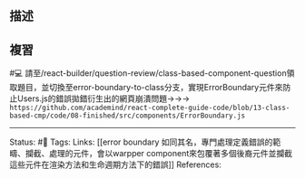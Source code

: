 
## 描述

## 複習
#💻 請至/react-builder/question-review/class-based-component-question領取題目，並切換至error-boundary-to-class分支，實現ErrorBoundary元件來防止Users.js的錯誤拋錯衍生出的網頁崩潰問題->->-> `https://github.com/academind/react-complete-guide-code/blob/13-class-based-cmp/code/08-finished/src/components/ErrorBoundary.js`
<!--SR:!2023-09-07,204,250-->


---
Status:  #🌱 
Tags:
Links: 
[[error boundary 如同其名，專門處理定義錯誤的範疇、攔截、處理的元件，會以warpper component來包覆著多個後裔元件並攔截這些元件在渲染方法和生命週期方法下的錯誤]]
References: